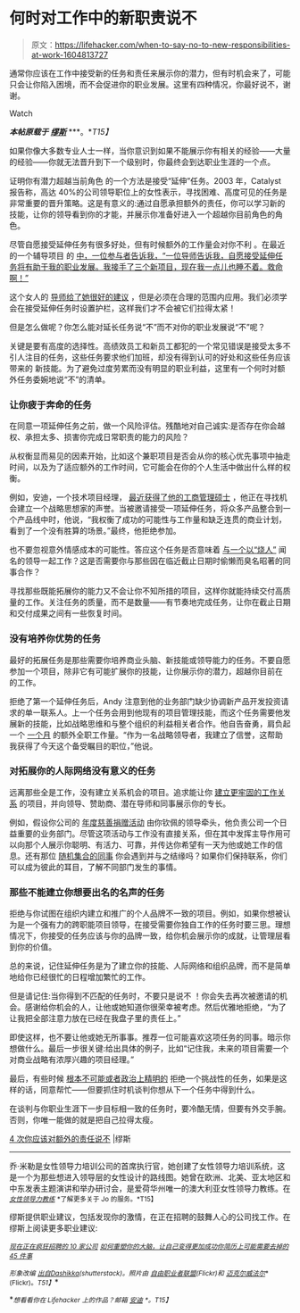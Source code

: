 # 何时对工作中的新职责说不

> 原文：<https://lifehacker.com/when-to-say-no-to-new-responsibilities-at-work-1604813727>

通常你应该在工作中接受新的任务和责任来展示你的潜力，但有时机会来了，可能只会让你陷入困境，而不会促进你的职业发展。这里有四种情况，你最好说不，谢谢。

Watch

***本帖原载于*** [***缪斯***](https://www.themuse.com/advice/4-times-you-should-say-no-to-additional-responsibilities) ***。**T15】*

如果你像大多数专业人士一样，当你意识到如果不能展示你有相关的经验——大量的经验——你就无法晋升到下一个级别时，你最终会到达职业生涯的一个点。

证明你有潜力超越当前角色 的一个方法是接受“延伸”任务。2003 年，Catalyst 报告称，高达 40%的公司领导职位上的女性表示，寻找困难、高度可见的任务是非常重要的晋升策略。这是有意义的:通过自愿承担额外的责任，你可以学习新的技能，让你的领导看到你的才能，并展示你准备好进入一个超越你目前角色的角色。

尽管自愿接受延伸任务有很多好处，但有时候额外的工作量会对你不利 。在最近的一个辅导项目 的 [中，一位参与者告诉我，“一位导师告诉我，自愿接受延伸任务将有助于我的职业发展。我接手了三个新项目，现在我一点儿也睡不着。救命啊！”](http://www.womensleadershipcoaching.com/groupcoaching)

这个女人的 [导师给了她很好的建议](https://www.themuse.com/advice/is-your-mentor-giving-you-bad-advice) ，但是必须在合理的范围内应用。我们必须学会在接受延伸任务时设置护栏，这样我们才不会被它们拉得太紧！

但是怎么做呢？你怎么能对延长任务说“不”而不对你的职业发展说“不”呢？

关键是要有高度的选择性。高绩效员工和新员工都犯的一个常见错误是接受太多不引人注目的任务，这些任务要求他们加班，却没有得到认可的好处和这些任务应该带来的 新技能。为了避免过度劳累而没有明显的职业利益，这里有一个何时对额外任务委婉地说“不”的清单。

### 让你疲于奔命的任务

在同意一项延伸任务之前，做一个风险评估。残酷地对自己诚实:是否存在你会越权、承担太多、损害你完成日常职责的能力的风险？

从权衡显而易见的因素开始，比如这个兼职项目是否会从你的核心优先事项中抽走时间，以及为了适应额外的工作时间，它可能会在你的个人生活中做出什么样的权衡。

例如，安迪，一个技术项目经理， [最近获得了他的工商管理硕士](https://www.themuse.com/advice/mba-motivation-should-you-go-to-bschool) ，他正在寻找机会建立一个战略思想家的声誉。当被邀请接受一项延伸任务，将众多产品整合到一个产品线中时，他说，“我权衡了成功的可能性与工作量和缺乏连贯的商业计划，看到了一个没有胜算的场景。”最终，他拒绝参加。

也不要忽视意外情感成本的可能性。答应这个任务是否意味着 [与一个以“烧人”](https://www.themuse.com/advice/how-to-tell-if-your-team-is-burnt-outand-what-to-do-about-it) 闻名的领导一起工作？这是否需要你与那些因在临近截止日期时偷懒而臭名昭著的同事合作？

寻找那些既能拓展你的能力又不会让你不知所措的项目，这样你就能持续交付高质量的工作。关注任务的质量，而不是数量——有节奏地完成任务，让你在截止日期和交付成果之间有一些恢复时间。

### 没有培养你优势的任务

最好的拓展任务是那些需要你培养商业头脑、新技能或领导能力的任务。不要自愿参加一个项目，除非它有可能扩展你的技能，让你展示你的潜力，超越你目前在 的工作。

拒绝了第一个延伸任务后，Andy 注意到他的业务部门缺少协调新产品开发投资请求的单一联系人。上一个任务会用到他现有的项目管理技能，而这个任务需要他发展新的技能，比如战略思维和与整个组织的利益相关者合作。他自告奋勇，肩负起一个 [一个月](https://www.themuse.com/advice/how-to-work-12-hours-a-day-and-still-have-a-life) 的额外全职工作量。“作为一名战略领导者，我建立了信誉，这帮助我获得了今天这个备受瞩目的职位，”他说。

### 对拓展你的人际网络没有意义的任务

远离那些全是工作，没有建立关系机会的项目。追求能让你 [建立更牢固的工作关系](https://www.themuse.com/advice/how-your-network-can-help-you-be-better-at-your-job) 的项目，并向领导、赞助商、潜在导师和同事展示你的专长。

例如，假设你公司的 [年度慈善捐赠活动](https://lifehacker.com/how-to-use-the-office-holiday-party-to-advance-your-car-1481129059) 由你钦佩的领导牵头，他负责公司一个日益重要的业务部门。尽管这项活动与工作没有直接关系，但在其中发挥主导作用可以向那个人展示你聪明、有活力、可靠，并传达你希望有一天为他或她工作的信息。还有那位 [随机集合的同事](https://www.themuse.com/advice/the-25-people-you-need-in-your-network) 你会遇到并与之结缘吗？如果你们保持联系，你们可以成为彼此的耳目，了解不同部门发生的事情。

### 那些不能建立你想要出名的名声的任务

拒绝与你试图在组织内建立和推广的个人品牌不一致的项目。例如，如果你想被认为是一个强有力的跨职能项目领导，在接受需要你独自工作的任务时要三思。理想情况下，你接受的任务应该与你的品牌一致，给你机会展示你的成就，让管理层看到你的价值。

总的来说，记住延伸任务是为了建立你的技能、人际网络和组织品牌，而不是简单地给你已经很忙的日程增加繁忙的工作。

但是请记住:当你得到不匹配的任务时，不要只是说不 ！你会失去再次被邀请的机会。感谢给你机会的人，让他或她知道你很荣幸被考虑。然后优雅地拒绝，“为了让我把全部注意力放在已经在我盘子里的责任上。”

即使这样，也不要让他或她无所事事。推荐一位可能喜欢这项任务的同事。暗示你想做什么。最后一步很关键:给出具体的例子，比如“记住我，未来的项目需要一个对商业战略有浓厚兴趣的项目经理。”

最后，有些时候 [根本不可能或者政治上精明的](https://www.themuse.com/advice/why-avoiding-office-politics-could-hurt-you-more-than-you-know) 拒绝一个挑战性的任务，如果是这样的话，同意帮忙——但要抓住时机谈判你想从下一个任务中得到什么。

在谈判与你职业生涯下一步目标相一致的任务时，要冷酷无情，但要有外交手腕。否则，你唯一能做的就是把自己拉得太瘦。

[4 次你应该对额外的责任说不](https://www.themuse.com/advice/4-times-you-should-say-no-to-additional-responsibilities) |缪斯

* * *

乔·米勒是女性领导力培训公司的首席执行官，她创建了女性领导力培训系统，这是一个为那些想进入领导层的女性设计的路线图。她曾在欧洲、北美、亚太地区和中东发表主题演讲和举办研讨会，是爱荷华州唯一的澳大利亚女性领导力教练。在 [<small>*女性领导力教练*</small>](http://womensleadershipcoaching.com/) <small>*了解更多关于 Jo 的服务。*T15】</small>

缪斯提供职业建议，包括发现你的激情，在正在招聘的鼓舞人心的公司找工作。在缪斯上阅读更多职业建议:

[<small>*现在正在疯狂招聘的 10 家公司*</small>](https://www.themuse.com/advice/10-companies-that-are-hiring-like-crazy-right-now)
[<small></small>](https://www.themuse.com/advice/10-companies-that-are-hiring-like-crazy-right-now)*[<small>*如何重塑你的大脑，让自己变得更加成功*</small>](https://www.themuse.com/advice/how-to-rewire-your-brain-to-become-more-successful)[<small>*你简历上可能需要去掉的 45 件事*</small>](https://www.themuse.com/advice/45-things-you-might-have-on-your-resume-that-need-to-be-removed)*

*<small>*形象改编*</small> [<small>*出自*</small>](http://www.shutterstock.com/pic.mhtml?id=204282391&src=id)<small></small>*[<small>*Dashikka*</small>](http://www.shutterstock.com/pic.mhtml?id=204282385&src=id)<small>*(shutterstack)。照片由*</small> [<small>*自由职业者联盟*</small>](https://www.flickr.com/photos/freelancersunion/9031262166)<small>*(Flickr)和*</small> [<small>*迈克尔威法尔*</small>](https://www.flickr.com/photos/xoque/4335233717/)<small>*(Flickr)。*T51】</small>**

**<small>*想看看你在 Lifehacker 上的作品？邮箱*</small> [<small>*安迪*</small>](mailto:andy@lifehacker.com) <small>*。*T15】</small>**